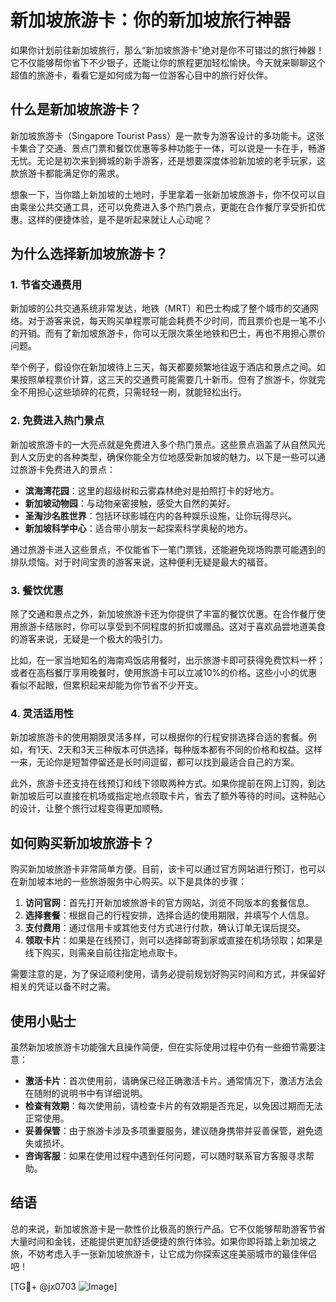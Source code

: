 # 新加坡旅游卡：你的新加坡旅行神器

如果你计划前往新加坡旅行，那么“新加坡旅游卡”绝对是你不可错过的旅行神器！它不仅能够帮你省下不少银子，还能让你的旅程更加轻松愉快。今天就来聊聊这个超值的旅游卡，看看它是如何成为每一位游客心目中的旅行好伙伴。

## 什么是新加坡旅游卡？

新加坡旅游卡（Singapore Tourist Pass）是一款专为游客设计的多功能卡。这张卡集合了交通、景点门票和餐饮优惠等多种功能于一体，可以说是一卡在手，畅游无忧。无论是初次来到狮城的新手游客，还是想要深度体验新加坡的老手玩家，这款旅游卡都能满足你的需求。

想象一下，当你踏上新加坡的土地时，手里拿着一张新加坡旅游卡，你不仅可以自由乘坐公共交通工具，还可以免费进入多个热门景点，更能在合作餐厅享受折扣优惠。这样的便捷体验，是不是听起来就让人心动呢？

## 为什么选择新加坡旅游卡？

### 1. 节省交通费用

新加坡的公共交通系统非常发达，地铁（MRT）和巴士构成了整个城市的交通网络。对于游客来说，每天购买单程票可能会耗费不少时间，而且票价也是一笔不小的开销。而有了新加坡旅游卡，你可以无限次乘坐地铁和巴士，再也不用担心票价问题。

举个例子，假设你在新加坡待上三天，每天都要频繁地往返于酒店和景点之间。如果按照单程票价计算，这三天的交通费可能需要几十新币。但有了旅游卡，你就完全不用担心这些琐碎的花费，只需轻轻一刷，就能轻松出行。

### 2. 免费进入热门景点

新加坡旅游卡的一大亮点就是免费进入多个热门景点。这些景点涵盖了从自然风光到人文历史的各种类型，确保你能全方位地感受新加坡的魅力。以下是一些可以通过旅游卡免费进入的景点：

- **滨海湾花园**：这里的超级树和云雾森林绝对是拍照打卡的好地方。
- **新加坡动物园**：与动物亲密接触，感受大自然的美好。
- **圣淘沙名胜世界**：包括环球影城在内的各种娱乐设施，让你玩得尽兴。
- **新加坡科学中心**：适合带小朋友一起探索科学奥秘的地方。

通过旅游卡进入这些景点，不仅能省下一笔门票钱，还能避免现场购票可能遇到的排队烦恼。对于时间宝贵的游客来说，这种便利无疑是最大的福音。

### 3. 餐饮优惠

除了交通和景点之外，新加坡旅游卡还为你提供了丰富的餐饮优惠。在合作餐厅使用旅游卡结账时，你可以享受到不同程度的折扣或赠品。这对于喜欢品尝地道美食的游客来说，无疑是一个极大的吸引力。

比如，在一家当地知名的海南鸡饭店用餐时，出示旅游卡即可获得免费饮料一杯；或者在高档餐厅享用晚餐时，使用旅游卡可以立减10%的价格。这些小小的优惠看似不起眼，但累积起来却能为你节省不少开支。

### 4. 灵活适用性

新加坡旅游卡的使用期限灵活多样，可以根据你的行程安排选择合适的套餐。例如，有1天、2天和3天三种版本可供选择，每种版本都有不同的价格和权益。这样一来，无论你是短暂停留还是长时间逗留，都可以找到最适合自己的方案。

此外，旅游卡还支持在线预订和线下领取两种方式。如果你提前在网上订购，到达新加坡后可以直接在机场或指定地点领取卡片，省去了额外等待的时间。这种贴心的设计，让整个旅行过程变得更加顺畅。

## 如何购买新加坡旅游卡？

购买新加坡旅游卡非常简单方便。目前，该卡可以通过官方网站进行预订，也可以在新加坡本地的一些旅游服务中心购买。以下是具体的步骤：

1. **访问官网**：首先打开新加坡旅游卡的官方网站，浏览不同版本的套餐信息。
2. **选择套餐**：根据自己的行程安排，选择合适的使用期限，并填写个人信息。
3. **支付费用**：通过信用卡或其他支付方式进行付款，确认订单无误后提交。
4. **领取卡片**：如果是在线预订，则可以选择邮寄到家或直接在机场领取；如果是线下购买，则需亲自前往指定地点取卡。

需要注意的是，为了保证顺利使用，请务必提前规划好购买时间和方式，并保留好相关的凭证以备不时之需。

## 使用小贴士

虽然新加坡旅游卡功能强大且操作简便，但在实际使用过程中仍有一些细节需要注意：

- **激活卡片**：首次使用前，请确保已经正确激活卡片。通常情况下，激活方法会在随附的说明书中有详细说明。
- **检查有效期**：每次使用前，请检查卡片的有效期是否充足，以免因过期而无法正常使用。
- **妥善保管**：由于旅游卡涉及多项重要服务，建议随身携带并妥善保管，避免遗失或损坏。
- **咨询客服**：如果在使用过程中遇到任何问题，可以随时联系官方客服寻求帮助。

## 结语

总的来说，新加坡旅游卡是一款性价比极高的旅行产品。它不仅能够帮助游客节省大量时间和金钱，还能提供更加舒适便捷的旅行体验。如果你即将踏上新加坡之旅，不妨考虑入手一张新加坡旅游卡，让它成为你探索这座美丽城市的最佳伴侣吧！

[TG💪+ @jx0703 ![Image](https://github.com/user-attachments/assets/dbca1d08-cadb-493c-b0ec-ad6f7a83f270)]